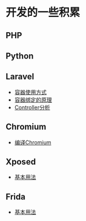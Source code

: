 # 开发的一些积累

## PHP

## Python

## Laravel
 - [容器使用方式](https://github.com/wengooooo/knowledge/blob/master/Laravel/Container_Userage.md)
 - [容器绑定的原理](https://github.com/wengooooo/knowledge/blob/master/Laravel/Container_Core.md)
 - [Controller分析](https://github.com/wengooooo/knowledge/blob/master/Laravel/Controller.md)
## Chromium
 - [编译Chromium](https://github.com/wengooooo/knowledge/blob/master/Chromium/Build_Chromium.md)
## Xposed
 - [基本用法](https://github.com/wengooooo/knowledge/blob/master/Xposed/Usage.md)

## Frida

 - [基本用法](https://github.com/wengooooo/knowledge/blob/master/Frida/Usage.md)

<!--stackedit_data:
eyJoaXN0b3J5IjpbNjUyOTIxMTU5LDE3MzkwNjY3OTddfQ==
-->